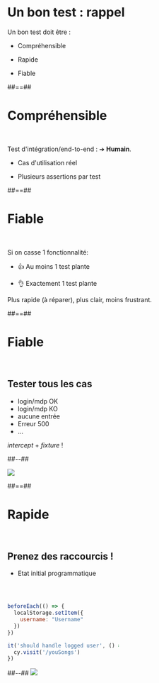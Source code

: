 # Un bon test : rappel

Un bon test doit être :

* Compréhensible

* Rapide

* Fiable

##==##

# Compréhensible
<br/>

Test d'intégration/end-to-end : ➔ __Humain__.

 * Cas d'utilisation réel
 
 * Plusieurs assertions par test

##==##

# Fiable
<br/>

Si on casse 1 fonctionnalité:

 * 👍 Au moins 1 test plante 

 * 👌 Exactement 1 test plante

Plus rapide (à réparer), plus clair, moins frustrant.


##==## 
<!-- .slide: class="two-column-layout" -->

# Fiable
<br/>

## Tester __tous__ les cas

  * login/mdp OK
  * login/mdp KO
  * aucune entrée
  * Erreur 500 
  * ...

_intercept_ + _fixture_ !

##--##

<img src="./assets/images/login-page.svg"/>

##==##
<!-- .slide: class="two-column-layout" -->

# Rapide
<br/>

## Prenez des raccourcis ! 

 * Etat initial programmatique   
<br/>

<div style="width:50%">

```js

beforeEach(() => {
  localStorage.setItem({
    username: "Username"
  })
})

it('should handle logged user', () => {
  cy.visit('/youSongs')
})


```

</div>
##--##

<img src="./assets/images/logged-page.svg"/>
